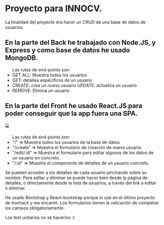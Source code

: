 
# Proyecto para INNOCV.

La finalidad del proyecto era hacer un CRUD de una base de datos de usuarios.

## En la parte del Back he trabajado con Node.JS, y Express y como base de datos he usado MongoDB.
<ul>
Las rutas de end-points son:
<li>GET ALL: Muestra todos los usuarios </li>
<li>GET: detalles específicos de un usuario </li>
<li>CREATE: crea un nuevo usuario UPDATE: actualiza un usuario </li>
<li>REMOVE: Elimina un usuario </li>
  </ul>

## En la parte del Front he usado React.JS para poder conseguir que la app fuera una SPA.
:computer:
<ul>
Las rutas de end-points son: 
<li>"/" => Muestra todos los usuarios de la base de datos.</li>
<li>"/create" => Muestra el formulario de creación de nuevo usuario.</li> 
<li>"/edit/:id" => Muestra el formulario para editar algunos de los datos de un usuario en concreto.</li>
<li>"/:id" => Muestra el componente de detalles de un usuario concreto.</li>
</ul>
Se pueden acceder a los detalles de cada usuario pinchando sobre su nombre. Para editar y eliminar se puede hacer bien desde la página de detalles, o directamente desde la lista de usuarios, a través del link a editar o eliminar.

He usado Bootstrap y React-bootstrap porque lo usé en el último proyecto de Ironhack y me encantó. 
Los formularios tienen la valicación de completar los campos obligatoriamente. 

Los test unitarios no sé hacerlos :(
